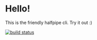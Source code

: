 # Hello!

This is the friendly halfpipe cli. Try it out :)

[![build status](https://concourse.halfpipe.io/api/v1/teams/engineering-enablement/pipelines/halfpipe-cli/badge)](https://concourse.halfpipe.io/teams/engineering-enablement/pipelines/halfpipe-cli)


